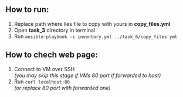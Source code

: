 ## How to run:
1. Replace path where lies file to copy with yours in **copy_files.yml** 
2. Open **task_3** directory in terminal
3. Run `ansible-playbook -i inventory.yml ../task_6/copy_files.yml`
## How to chech web page:
1. Connect to VM over SSH  
*(you may skip this stage if VMs 80 port if forwarded to host)*
2. Run `curl localhost:80`  
*(or replace 80 port with forwarded one)*